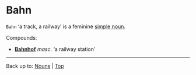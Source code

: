 # Bahn

`Bahn` ‘a track, a railway’ is a feminine [simple noun](../../simpleNouns.md).

Compounds:
- **[Bahnhof](../../b/ba/Bahnhof.md)** *masc.* ‘a railway station’

----

Back up to: [Nouns](../../index.md) | [Top](../../../index.md)
